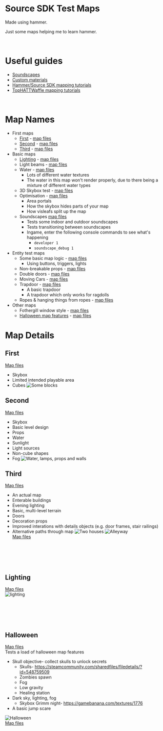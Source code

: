# Source SDK Test Maps
Made using hammer.

Just some maps helping me to learn hammer.

<br>

# Useful guides
* [Soundscapes](/soundscapes.md)
* [Custom materials](/custom-materials.md)
* [Hammer/Source SDK mapping tutorials](https://www.youtube.com/playlist?list=PLfwtcDG7LpxF7-uH_P9La76dgCMC_lfk3)
* [TopHATTWaffle mapping tutorials](https://www.tophattwaffle.com/tutorials/)


<br>

# Map Names
* First maps
    * [First](#first) - [map files](/maps/first-maps/001-first/)
    * [Second](#second) - [map files](/maps/first-maps/002-second/)
    * [Third](#third) - [map files](/maps/first-maps/003-third/)
* Basic maps
    * [Lighting](#lighting) - [map files](/maps/basics/lighting/)
    * Light beams - [map files](/maps/basics/light-beams/)
    * Water - [map files](/maps/basics/water/)
        * Lots of different water textures
        * The water in this map won't render properly, due to there being a mixture of different water types
    * 3D Skybox test - [map files](/maps/basics/skybox/)
    * Optimisation - [map files](/maps/basics/optimisation/)
        * Area portals
        * How the skybox hides parts of your map
        * How visleafs split up the map
    * Soundscapes [map files](/maps/basics/soundscapes/)
        * Tests some indoor and outdoor soundscapes
        * Tests transitioning between soundscapes
        * Ingame, enter the following console commands to see what's happening
            * `developer 1`
            * `soundscape_debug 1`
* Entity test maps
    * Some basic map logic - [map files](/maps/entities/logic/)
        * Using buttons, triggers, lights
    * Non-breakable props - [map files](/maps/entities/nonbreakable-props/)
    * Double doors - [map files](/maps/entities/double-doors/)
    * Moving Cars - [map files](/maps/entities/moving-cars/)
    * Trapdoor - [map files](/maps/entities/trapdoor/)
        * A basic trapdoor
        * A trapdoor which only works for ragdolls
    * Ropes & hanging things from ropes - [map files](/maps/entities/rope/)
* Other maps
    * Fothergill window style - [map files](/maps/test/styles/)
    * [Halloween map features](#halloween) - [map files](/maps/test/halloween/)



# Map Details


## First
[Map files](/maps/first-maps/001-first/)<br>
* Skybox
* Limited intended playable area
* Cubes
![Some blocks](/Screenshots/first.jpg)

## Second
[Map files](/maps/first-maps/002-second/)<br>
* Skybox
* Basic level design
* Props
* Water
* Sunlight
* Light sources
* Non-cube shapes
* Fog
![Water, lamps, props and walls](/Screenshots/second.jpg)

## Third
[Map files](/maps/first-maps/003-third/)<br>
* An actual map
* Enterable buildings
* Evening lighting
* Basic, multi-level terrain
* Doors
* Decoration props
* Improved interations with details objects (e.g. door frames, stair railings)
* Alternative paths through map
![Two houses](/Screenshots/third.jpg)
![Alleyway](/Screenshots/third-2.jpg)<br>
[Map files](/maps/first-maps/003-third/)<br>

<br><br><br><br>


## Lighting
[Map files](/maps/basics/lighting/)<br>
![lighting](/Screenshots/lighting.jpg)<br>



<br><br><br><br>


## Halloween
[Map files](/maps/test/halloween/)<br>
Tests a load of halloween map features

* Skull objective- collect skulls to unlock secrets
    * Skulls- https://steamcommunity.com/sharedfiles/filedetails/?id=548759509
    * Zombies spawn
    * Fog
    * Low gravity
    * Healing station
* Dark sky, lighting, fog
    * Skybox Grimm night- https://gamebanana.com/textures/1776
* A basic jump scare

![Halloween](/Screenshots/halloween.jpg)<br>
[Map files](/maps/test/halloween/)<br>
